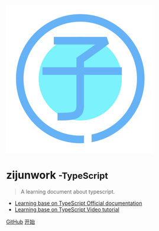 <!--
 * @Project: Do not edit
 * @Author: Zi_Jun
 * @Email: zijun2030@gmail.com
 * @Date: 2019-10-24 20:15:46
 * @LastEditTime: 2019-11-12 17:58:17
 * @LastEditors: Do not edit
 * @Note: Do not edit
 -->

![logo](_media/icon.svg)

# zijunwork <small>-TypeScript</small>

> A learning document about typescript.

- [Learning base on TypeScript Official documentation](https://www.tslang.cn/docs/home.html)
- [Learning base on TypeScript Video tutorial](https://juejin.im/post/5c8b2f2d5188257e814e870c)

[GitHub](https://github.com/zijunwork/typescript/)
[开始](/base/index)
